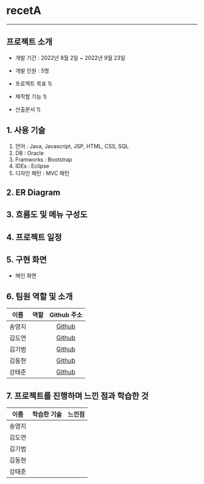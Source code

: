# recetA
---

## 프로젝트 소개

- 개발 기간 : 2022년 8월 2일 ~ 2022년 9월 23일   
- 개발 인원 : 5명   

- 프로젝트 목표
  1) 

- 제작할 기능
  1) 

- 산출문서
  1) 

## 1. 사용 기술

1. 언어 : Java, Javascript, JSP, HTML, CSS, SQL
2. DB : Oracle
3. Framworks : Bootstrap
4. IDEs : Eclipse
5. 디자인 패턴 : MVC 패턴

## 2. ER Diagram


## 3. 흐름도 및 메뉴 구성도


## 4. 프로젝트 일정


## 5. 구현 화면
- 메인 화면   


## 6. 팀원 역할 및 소개

|  이름  |  역할  |   Github 주소 |
| :----: | :----: | :-----------: |
| 송영지 |    | [Github](https://github.com/icecandywell) |
| 김도연 |    |   [Github](https://github.com/kdn00) |
| 김기범 |    |   [Github](https://github.com/colaage23) |
| 김동현 |    |    [Github](https://github.com/JamesKimberly) |
| 강태준 |    | [Github](https://github.com/xowns123)  |

## 7. 프로젝트를 진행하며 느낀 점과 학습한 것

|  이름  |  학습한 기술  | 느낀점 |
| :----: | :----: | :----: |
| 송영지 |    |    |
| 김도연 |    |    |
| 김기범 |    |    |
| 김동현 |    |    |
| 강태준 |    |    |
